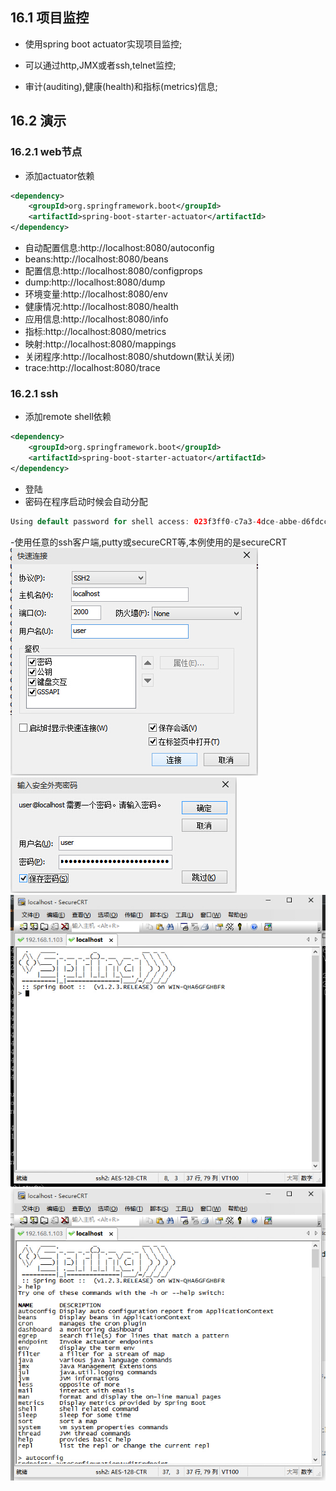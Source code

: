 ## 16.1 项目监控

- 使用spring boot actuator实现项目监控;

- 可以通过http,JMX或者ssh,telnet监控;

- 审计(auditing),健康(health)和指标(metrics)信息;

## 16.2 演示

### 16.2.1 web节点
- 添加actuator依赖
```xml
<dependency>
    <groupId>org.springframework.boot</groupId>
    <artifactId>spring-boot-starter-actuator</artifactId>
</dependency>
```
- 自动配置信息:http://localhost:8080/autoconfig
- beans:http://localhost:8080/beans
- 配置信息:http://localhost:8080/configprops
- dump:http://localhost:8080/dump
- 环境变量:http://localhost:8080/env
- 健康情况:http://localhost:8080/health
- 应用信息:http://localhost:8080/info
- 指标:http://localhost:8080/metrics
- 映射:http://localhost:8080/mappings
- 关闭程序:http://localhost:8080/shutdown(默认关闭)
- trace:http://localhost:8080/trace

### 16.2.1 ssh
- 添加remote shell依赖
```xml
<dependency>
    <groupId>org.springframework.boot</groupId>
    <artifactId>spring-boot-starter-actuator</artifactId>
</dependency>
```
- 登陆
- 密码在程序启动时候会自动分配

```java
Using default password for shell access: 023f3ff0-c7a3-4dce-abbe-d6fdcc518d9a
```

-使用任意的ssh客户端,putty或secureCRT等,本例使用的是secureCRT
![](resources/16-1.jpg)
![](resources/16-2.jpg)
![](resources/16-3.jpg)
![](resources/16-4.jpg)

